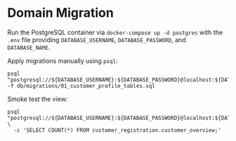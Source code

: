 # Domain Migration

Run the PostgreSQL container via `docker-compose up -d postgres` with the `.env` file providing `DATABASE_USERNAME`, `DATABASE_PASSWORD`, and `DATABASE_NAME`.

Apply migrations manually using `psql`:

```
psql "postgresql://${DATABASE_USERNAME}:${DATABASE_PASSWORD}@localhost:${DATABASE_PORT}/${DATABASE_NAME}" -f db/migrations/01_customer_profile_tables.sql
```

Smoke test the view:

```
psql "postgresql://${DATABASE_USERNAME}:${DATABASE_PASSWORD}@localhost:${DATABASE_PORT}/${DATABASE_NAME}" \
  -c 'SELECT COUNT(*) FROM customer_registration.customer_overview;'
```
